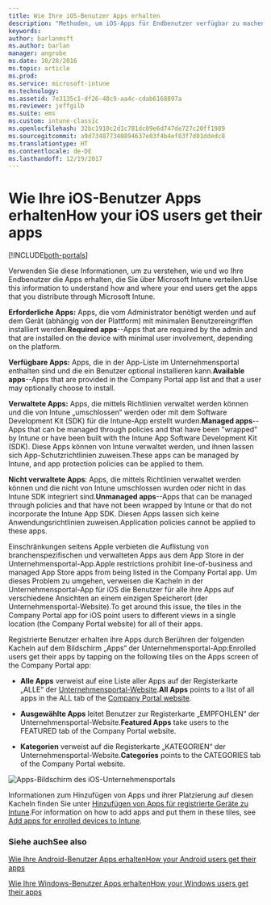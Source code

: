 ```yaml
---
title: Wie Ihre iOS-Benutzer Apps erhalten
description: "Methoden, um iOS-Apps für Endbenutzer verfügbar zu machen."
keywords: 
author: barlanmsft
ms.author: barlan
manager: angrobe
ms.date: 10/28/2016
ms.topic: article
ms.prod: 
ms.service: microsoft-intune
ms.technology: 
ms.assetid: 7e3135c1-df26-48c9-aa4c-cdab6168897a
ms.reviewer: jeffgilb
ms.suite: ems
ms.custom: intune-classic
ms.openlocfilehash: 32bc1910c2d1c781dc09e6d747de727c20ff1989
ms.sourcegitcommit: a9d734877340894637e03f4b4ef83f7d01ddedc8
ms.translationtype: HT
ms.contentlocale: de-DE
ms.lasthandoff: 12/19/2017
---
```

# <a name="how-your-ios-users-get-their-apps"></a><span data-ttu-id="f75dc-103">Wie Ihre iOS-Benutzer Apps erhalten</span><span class="sxs-lookup"><span data-stu-id="f75dc-103">How your iOS users get their apps</span></span>

[!INCLUDE[both-portals](./includes/note-for-both-portals.md)]

<span data-ttu-id="f75dc-104">Verwenden Sie diese Informationen, um zu verstehen, wie und wo Ihre Endbenutzer die Apps erhalten, die Sie über Microsoft Intune verteilen.</span><span class="sxs-lookup"><span data-stu-id="f75dc-104">Use this information to understand how and where your end users get the apps that you distribute through Microsoft Intune.</span></span>

<span data-ttu-id="f75dc-105">**Erforderliche Apps:** Apps, die vom Administrator benötigt werden und auf dem Gerät (abhängig von der Plattform) mit minimalen Benutzereingriffen installiert werden.</span><span class="sxs-lookup"><span data-stu-id="f75dc-105">**Required apps**--Apps that are required by the admin and that are installed on the device with minimal user involvement, depending on the platform.</span></span>

<span data-ttu-id="f75dc-106">**Verfügbare Apps:** Apps, die in der App-Liste im Unternehmensportal enthalten sind und die ein Benutzer optional installieren kann.</span><span class="sxs-lookup"><span data-stu-id="f75dc-106">**Available apps**--Apps that are provided in the Company Portal app list and that a user may optionally choose to install.</span></span>

<span data-ttu-id="f75dc-107">**Verwaltete Apps:** Apps, die mittels Richtlinien verwaltet werden können und die von Intune „umschlossen“ werden oder mit dem Software Development Kit (SDK) für die Intune-App erstellt wurden.</span><span class="sxs-lookup"><span data-stu-id="f75dc-107">**Managed apps**--Apps that can be managed through policies and that have been "wrapped" by Intune or have been built with the Intune App Software Development Kit (SDK).</span></span> <span data-ttu-id="f75dc-108">Diese Apps können von Intune verwaltet werden, und ihnen lassen sich App-Schutzrichtlinien zuweisen.</span><span class="sxs-lookup"><span data-stu-id="f75dc-108">These apps can be managed by Intune, and app protection policies can be applied to them.</span></span>

<span data-ttu-id="f75dc-109">**Nicht verwaltete Apps**: Apps, die mittels Richtlinien verwaltet werden können und die nicht von Intune umschlossen wurden oder nicht in das Intune SDK integriert sind.</span><span class="sxs-lookup"><span data-stu-id="f75dc-109">**Unmanaged apps**--Apps that can be managed through policies and that have not been wrapped by Intune or that do not incorporate the Intune App SDK.</span></span> <span data-ttu-id="f75dc-110">Diesen Apps lassen sich keine Anwendungsrichtlinien zuweisen.</span><span class="sxs-lookup"><span data-stu-id="f75dc-110">Application policies cannot be applied to these apps.</span></span>

<span data-ttu-id="f75dc-111">Einschränkungen seitens Apple verbieten die Auflistung von branchenspezifischen und verwalteten Apps aus dem App Store in der Unternehmensportal-App.</span><span class="sxs-lookup"><span data-stu-id="f75dc-111">Apple restrictions prohibit line-of-business and managed App Store apps from being listed in the Company Portal app.</span></span> <span data-ttu-id="f75dc-112">Um dieses Problem zu umgehen, verweisen die Kacheln in der Unternehmensportal-App für iOS die Benutzer für alle ihre Apps auf verschiedene Ansichten an einem einzigen Speicherort (der Unternehmensportal-Website).</span><span class="sxs-lookup"><span data-stu-id="f75dc-112">To get around this issue, the tiles in the Company Portal app for iOS point users to different views in a single location (the Company Portal website) for all of their apps.</span></span>

<span data-ttu-id="f75dc-113">Registrierte Benutzer erhalten ihre Apps durch Berühren der folgenden Kacheln auf dem Bildschirm „Apps“ der Unternehmensportal-App:</span><span class="sxs-lookup"><span data-stu-id="f75dc-113">Enrolled users get their apps by tapping on the following tiles on the Apps screen of the Company Portal app:</span></span>

- <span data-ttu-id="f75dc-114">**Alle Apps** verweist auf eine Liste aller Apps auf der Registerkarte „ALLE“ der [Unternehmensportal-Website](https://portal.manage.microsoft.com).</span><span class="sxs-lookup"><span data-stu-id="f75dc-114">**All Apps** points to a list of all apps in the ALL tab of the [Company Portal website](https://portal.manage.microsoft.com).</span></span>

- <span data-ttu-id="f75dc-115">**Ausgewählte Apps** leitet Benutzer zur Registerkarte „EMPFOHLEN“ der Unternehmensportal-Website.</span><span class="sxs-lookup"><span data-stu-id="f75dc-115">**Featured Apps** take users to the FEATURED tab of the Company Portal website.</span></span>

- <span data-ttu-id="f75dc-116">**Kategorien** verweist auf die Registerkarte „KATEGORIEN“ der Unternehmensportal-Website.</span><span class="sxs-lookup"><span data-stu-id="f75dc-116">**Categories** points to the CATEGORIES tab of the Company Portal website.</span></span>


![Apps-Bildschirm des iOS-Unternehmensportals](./media/ios-cp-app-main-apps-screen.png)

<span data-ttu-id="f75dc-118">Informationen zum Hinzufügen von Apps und ihrer Platzierung auf diesen Kacheln finden Sie unter [Hinzufügen von Apps für registrierte Geräte zu Intune](/intune-classic/deploy-use/add-apps-for-mobile-devices-in-microsoft-intune.md).</span><span class="sxs-lookup"><span data-stu-id="f75dc-118">For information on how to add apps and put them in these tiles, see [Add apps for enrolled devices to Intune](/intune-classic/deploy-use/add-apps-for-mobile-devices-in-microsoft-intune.md).</span></span>

### <a name="see-also"></a><span data-ttu-id="f75dc-119">Siehe auch</span><span class="sxs-lookup"><span data-stu-id="f75dc-119">See also</span></span>
[<span data-ttu-id="f75dc-120">Wie Ihre Android-Benutzer Apps erhalten</span><span class="sxs-lookup"><span data-stu-id="f75dc-120">How your Android users get their apps</span></span>](end-user-apps-android.md)

[<span data-ttu-id="f75dc-121">Wie Ihre Windows-Benutzer Apps erhalten</span><span class="sxs-lookup"><span data-stu-id="f75dc-121">How your Windows users get their apps</span></span>](end-user-apps-windows.md)

